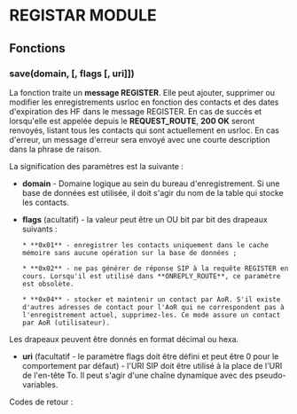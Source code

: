 # REGISTAR MODULE


## Fonctions

### save(domain, [, flags [, uri]])

La fonction traite un **message REGISTER**. Elle peut ajouter, supprimer ou modifier les enregistrements usrloc en fonction des contacts et des dates d'expiration des HF dans le message REGISTER. 
En cas de succès et lorsqu'elle est appelée depuis le **REQUEST_ROUTE**, **200 OK** seront renvoyés, listant tous les contacts qui sont actuellement en usrloc. 
En cas d'erreur, un message d'erreur sera envoyé avec une courte description dans la phrase de raison.

La signification des paramètres est la suivante :

  * **domain** - Domaine logique au sein du bureau d'enregistrement. Si une base de données est utilisée, il doit s'agir du nom de la table qui stocke les contacts.

  * **flags** (acultatif) - la valeur peut être un OU bit par bit des drapeaux suivants :

        * **0x01** - enregistrer les contacts uniquement dans le cache mémoire sans aucune opération sur la base de données ;

        * **0x02** - ne pas générer de réponse SIP à la requête REGISTER en cours. Lorsqu'il est utilisé dans **ONREPLY_ROUTE**, ce paramètre est obsolète.

        * **0x04** - stocker et maintenir un contact par AoR. S'il existe d'autres adresses de contact pour l'AoR qui ne correspondent pas à l'enregistrement actuel, supprimez-les. Ce mode assure un contact par AoR (utilisateur).

Les drapeaux peuvent être donnés en format décimal ou hexa.

  * **uri** (facultatif - le paramètre flags doit être défini et peut être 0 pour le comportement par défaut) - l'URI SIP doit être utilisé à la place de l'URI de l'en-tête To. Il peut s'agir d'une chaîne dynamique avec des pseudo-variables.

Codes de retour :
